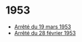 # 1953

- [Arrêté du 19 mars 1953](arrete-du-19-mars-1953)
- [Arrêté du 28 février 1953](arrete-du-28-fevrier-1953)
